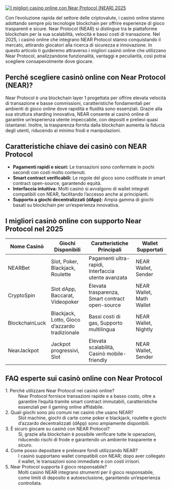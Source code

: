 [![I migliori casino online con Near Protocol (NEAR) 2025](https://123-caf.pages.dev/gitsignup.png)](https://vrmoo.ru/Bt82HjjY)

<div>   <p>Con l’evoluzione rapida del settore delle criptovalute, i casinò online stanno adottando sempre più tecnologie blockchain per offrire esperienze di gioco trasparenti e sicure. Near Protocol (NEAR) si distingue tra le piattaforme blockchain per la sua scalabilità, velocità e bassi costi di transazione. Nel 2025, i casinò online che integrano NEAR Protocol stanno conquistando il mercato, attirando giocatori alla ricerca di sicurezza e innovazione. In questo articolo ti guideremo attraverso i migliori casinò online che utilizzano Near Protocol, analizzandone funzionalità, vantaggi e peculiarità, così potrai scegliere consapevolmente dove giocare.</p>      <h2>Perché scegliere casinò online con Near Protocol (NEAR)?</h2>   <p>Near Protocol è una blockchain layer 1 progettata per offrire elevata velocità di transazione e basse commissioni, caratteristiche fondamentali per ambienti di gioco online dove rapidità e fluidità sono essenziali. Grazie alla sua struttura sharding innovativa, NEAR consente ai casinò online di garantire un’esperienza utente impeccabile, con depositi e prelievi quasi istantanei. Inoltre, la trasparenza fornita dalla blockchain aumenta la fiducia degli utenti, riducendo al minimo frodi e manipolazioni.</p>      <h2>Caratteristiche chiave dei casinò con NEAR Protocol</h2>   <ul>   <li><strong>Pagamenti rapidi e sicuri:</strong> Le transazioni sono confermate in pochi secondi con costi molto contenuti.</li>   <li><strong>Smart contract verificabili:</strong> Le regole del gioco sono codificate in smart contract open-source, garantendo equità.</li>   <li><strong>Interfaccia intuitiva:</strong> Molti casinò si avvalgono di wallet integrati compatibili con NEAR, facilitando l’accesso anche ai principianti.</li>   <li><strong>Supporto a giochi decentralizzati (dApp):</strong> Ampia gamma di giochi basati su blockchain per un’esperienza innovativa.</li>   </ul>      <h2>I migliori casinò online con supporto Near Protocol nel 2025</h2>   <table>   <thead>   <tr>   <th>Nome Casinò</th>   <th>Giochi Disponibili</th>   <th>Caratteristiche Principali</th>   <th>Wallet Supportati</th>   </tr>   </thead>   <tbody>   <tr>   <td>NEARBet</td>   <td>Slot, Poker, Blackjack, Roulette</td>   <td>Pagamenti ultra-rapidi, Interfaccia utente avanzata</td>   <td>NEAR Wallet, Sender</td>   </tr>   <tr>   <td>CryptoSpin</td>   <td>Slot dApp, Baccarat, Videopoker</td>   <td>Elevata trasparenza, Smart contract open-source</td>   <td>NEAR Wallet, Math Wallet</td>   </tr>   <tr>   <td>BlockchainLuck</td>   <td>Blackjack, Lotto, Gioco d’azzardo tradizionale</td>   <td>Bassi costi di gas, Supporto multilingua</td>   <td>NEAR Wallet, Nightly</td>   </tr>   <tr>   <td>NearJackpot</td>   <td>Jackpot progressivi, Slot</td>   <td>Elevata scalabilità, Casinò mobile-friendly</td>   <td>NEAR Wallet, Sender</td>   </tr>   </tbody>   </table>      <h2>FAQ esperte sui casinò online con Near Protocol</h2>   <dl>   <dt>1. Perché utilizzare Near Protocol nei casinò online?</dt>   <dd>Near Protocol fornisce transazioni rapide e a basso costo, oltre a garantire l’equità tramite smart contract immutabili, caratteristiche essenziali per il gaming online affidabile.</dd>      <dt>2. Quali giochi sono più comuni nei casinò che usano NEAR?</dt>   <dd>Slot machine, giochi di carte come poker e blackjack, roulette e giochi d’azzardo decentralizzati (dApp) sono ampiamente disponibili.</dd>    <dt>3. È sicuro giocare su casinò con NEAR Protocol?</dt>   <dd>Sì, grazie alla blockchain è possibile verificare tutte le operazioni, riducendo rischi di frode e garantendo un ambiente trasparente e sicuro.</dd>    <dt>4. Come posso depositare e prelevare fondi utilizzando NEAR?</dt>   <dd>I casinò supportano wallet compatibili con NEAR; dopo aver collegato il wallet, le transazioni sono immediate e con costi irrisori.</dd>    <dt>5. Near Protocol supporta il gioco responsabile?</dt>   <dd>Molti casinò NEAR integrano strumenti per il gioco responsabile, come limiti di deposito e autoesclusione, garantendo un’esperienza controllata.</dd>   </dl>   </div>